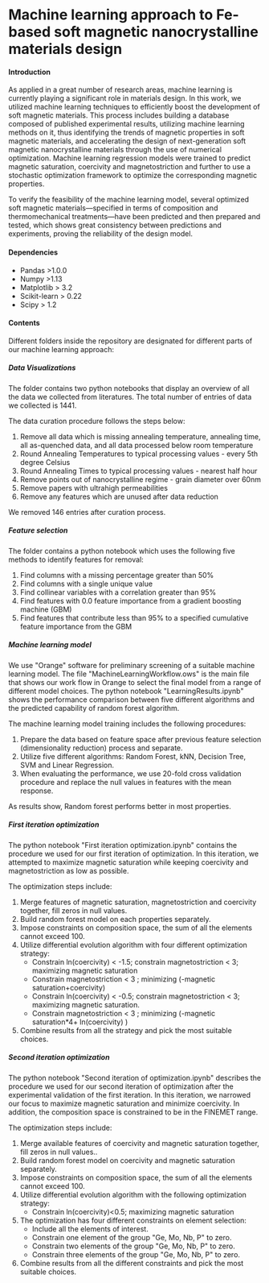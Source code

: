 # Machine learning approach to Fe-based soft magnetic nanocrystalline materials design

#### Introduction

As  applied  in  a  great  number  of  research  areas,  machine  learning  is  currently  playing  a significant role in materials design.  In this work, we utilized machine learning techniques to efficiently boost the development of soft magnetic materials.  This process includes building a database composed of published experimental results, utilizing machine learning methods on  it,  thus  identifying  the  trends  of  magnetic  properties  in  soft  magnetic  materials,  and accelerating the design of next-generation soft magnetic nanocrystalline materials through the  use  of  numerical  optimization.   Machine  learning  regression  models  were  trained  to predict magnetic saturation, coercivity and magnetostriction and further to use a stochastic optimization framework to optimize the corresponding magnetic properties.

To  verify  the  feasibility  of  the  machine  learning  model,  several  optimized  soft  magnetic materials—specified in terms of composition and thermomechanical treatments—have been predicted and then prepared and tested, which shows great consistency between predictions and experiments, proving the reliability of the design model.

#### Dependencies

- Pandas >1.0.0
- Numpy >1.13
- Matplotlib > 3.2
- Scikit-learn > 0.22
- Scipy > 1.2

#### Contents 

Different folders inside the repository are designated for different parts of our machine learning approach:

##### Data Visualizations

The folder contains two python notebooks that display an overview of all the data we collected from literatures. The total number of entries of data we collected is 1441. 

The data curation procedure follows the steps below:

1. Remove all data which is missing annealing temperature, annealing time, all as-quenched data, and all data processed below room temperature
2. Round Annealing Temperatures to typical processing values - every 5th degree Celsius
3. Round Annealing Times to typical processing values - nearest half hour
4. Remove points out of nanocrystalline regime - grain diameter over 60nm
5. Remove papers with ultrahigh permeabilities
6. Remove any features which are unused after data reduction

We removed 146 entries after curation process.

##### Feature selection

The folder contains a python notebook which uses the following five methods to identify features for removal:

1. Find columns with a missing percentage greater than 50%
2. Find columns with a single unique value
3. Find collinear variables with a correlation greater than 95%
4. Find features with 0.0 feature importance from a gradient boosting machine (GBM)
5. Find features that contribute less than 95% to a specified cumulative feature importance from the GBM

##### Machine learning model 

We use "Orange" software for preliminary screening of a suitable machine learning model. The file "MachineLearningWorkflow.ows" is the main file that shows our work flow in Orange to select the final model from a range of different model choices. The python notebook "LearningResults.ipynb" shows the performance comparison between five different algorithms and the predicted capability of random forest algorithm. 

The machine learning model training includes the following procedures: 

1. Prepare the data based on feature space after previous feature selection (dimensionality reduction) process and separate.
2. Utilize five different algorithms: Random Forest, kNN, Decision Tree,  SVM and Linear Regression.
3. When evaluating the performance, we use 20-fold cross validation procedure and replace the null values in features with the mean response.

As results show, Random forest performs better in most properties. 

##### First iteration optimization

The python notebook "First iteration optimization.ipynb" contains the procedure we used for our first iteration of optimization.  In this iteration, we attempted to maximize magnetic saturation while keeping coercivity and magnetostriction as low as possible. 

The optimization steps include:

1. Merge features of magnetic saturation, magnetostriction and coercivity together, fill zeros in null values.
2. Build random forest model on each properties separately.
3. Impose constraints on composition space, the sum of all the elements cannot exceed 100.
4. Utilize differential evolution algorithm with four different optimization strategy:
   - Constrain ln(coercivity) < -1.5; constrain magnetostriction < 3; maximizing magnetic saturation
   - Constrain magnetostriction < 3 ; minimizing (-magnetic saturation+coercivity)
   - Constrain ln(coercivity) < -0.5; constrain magnetostriction < 3; maximizing magnetic saturation.
   - Constrain magnetostriction < 3 ; minimizing (-magnetic saturation*4+ ln(coercivity) )
5. Combine results from all the strategy and pick the most suitable choices. 

##### Second iteration optimization

The python notebook "Second iteration of optimization.ipynb" describes the procedure we used for our second iteration of optimization after the experimental validation of the first iteration. In this iteration, we narrowed our focus to maximize magnetic saturation and minimize coercivity. In addition, the composition space is constrained to be in the FINEMET range. 

The optimization steps include:

1. Merge available features of coercivity and magnetic saturation together, fill zeros in null values.. 
2. Build random forest model on coercivity and magnetic saturation separately. 
3. Impose constraints on composition space, the sum of all the elements cannot exceed 100.
4. Utilize differential evolution algorithm with the following optimization strategy:
   - Constrain ln(coercivity)<0.5; maximizing magnetic saturation
5. The optimization has four different constraints on element selection:
   - Include all the elements of interest.
   - Constrain one element of the group "Ge, Mo, Nb, P" to zero.
   - Constrain two elements of the group "Ge, Mo, Nb, P" to zero.
   - Constrain three elements of the group "Ge, Mo, Nb, P" to zero.
6. Combine results from all the different constraints and pick the most suitable choices. 



